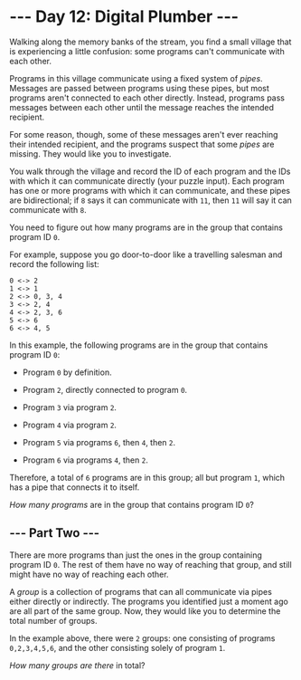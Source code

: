# --- Day 12: Digital Plumber ---

Walking along the memory banks of the stream, you find a small village that is experiencing a little confusion: some programs can't communicate with each other.

Programs in this village communicate using a fixed system of *pipes*. Messages are passed between programs using these pipes, but most programs aren't connected to each other directly.  Instead, programs pass messages between each other until the message reaches the intended recipient.

For some reason, though, some of these messages aren't ever reaching their intended recipient, and the programs suspect that some *pipes* are missing. They would like you to investigate.

You walk through the village and record the ID of each program and the IDs with which it can communicate directly (your puzzle input). Each program has one or more programs with which it can communicate, and these pipes are bidirectional; if `8` says it can communicate with `11`, then `11` will say it can communicate with `8`.

You need to figure out how many programs are in the group that contains program ID `0`.

For example, suppose you go door-to-door like a travelling salesman and record the following list:

```
0 <-> 2
1 <-> 1
2 <-> 0, 3, 4
3 <-> 2, 4
4 <-> 2, 3, 6
5 <-> 6
6 <-> 4, 5

```

In this example, the following programs are in the group that contains program ID `0`:


 - Program `0` by definition.

 - Program `2`, directly connected to program `0`.

 - Program `3` via program `2`.

 - Program `4` via program `2`.

 - Program `5` via programs `6`, then `4`, then `2`.

 - Program `6` via programs `4`, then `2`.


Therefore, a total of `6` programs are in this group; all but program `1`, which has a pipe that connects it to itself.

*How many programs* are in the group that contains program ID `0`?

## --- Part Two ---

There are more programs than just the ones in the group containing program ID `0`. The rest of them have no way of reaching that group, and still might have no way of reaching each other.

A *group* is a collection of programs that can all communicate via pipes either directly or indirectly. The programs you identified just a moment ago are all part of the same group. Now, they would like you to determine the total number of groups.

In the example above, there were `2` groups: one consisting of programs `0,2,3,4,5,6`, and the other consisting solely of program `1`.

*How many groups are there* in total?

